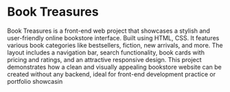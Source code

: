 # Book Treasures
Book Treasures is a front-end web project that showcases a stylish and user-friendly online bookstore interface. Built using HTML, CSS. It features various book categories like bestsellers, fiction, new arrivals, and more. The layout includes a navigation bar, search functionality, book cards with pricing and ratings, and an attractive responsive design. This project demonstrates how a clean and visually appealing bookstore website can be created without any backend, ideal for front-end development practice or portfolio showcasin
